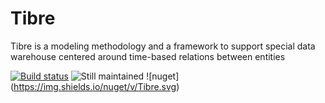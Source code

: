 # Tibre
Tibre is a modeling methodology and a framework to support special data warehouse centered around time-based relations between entities

[![Build status](https://ci.appveyor.com/api/projects/status/ntr1hq0k2gvti5sj?svg=true)](https://ci.appveyor.com/project/CdricLCharlier/tibre)
![Still maintained](https://img.shields.io/maintenance/yes/2016.svg)
![nuget] (https://img.shields.io/nuget/v/Tibre.svg) 

